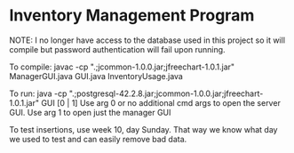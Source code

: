 # Inventory Management Program

NOTE: I no longer have access to the database used in this project so it will compile but password authentication will fail upon running.

To compile:
javac -cp ".;jcommon-1.0.0.jar;jfreechart-1.0.1.jar" ManagerGUI.java GUI.java InventoryUsage.java

To run:
java -cp ".;postgresql-42.2.8.jar;jcommon-1.0.0.jar;jfreechart-1.0.1.jar"  GUI [0 | 1]
Use arg 0 or no additional cmd args to open the server GUI.
Use arg 1 to open just the manager GUI


To test insertions, use week 10, day Sunday. That way we know what day we used to test and can easily remove bad data.
